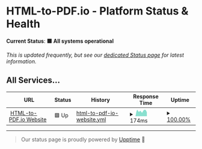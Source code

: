 # HTML-to-PDF.io - Platform Status & Health

**Current Status**: <!--live status--> **🟩 All systems operational**

_This is updated frequently, but see our [dedicated Status page](https://status.html-to-pdf.io) for latest information._

## All Services...

<!--start: status pages-->
<!-- This summary is generated by Upptime (https://github.com/upptime/upptime) -->
<!-- Do not edit this manually, your changes will be overwritten -->
<!-- prettier-ignore -->
| URL | Status | History | Response Time | Uptime |
| --- | ------ | ------- | ------------- | ------ |
| <img alt="" src="https://icons.duckduckgo.com/ip3/html-to-pdf.io.ico" height="13"> [HTML-to-PDF.io Website](https://html-to-pdf.io) | 🟩 Up | [html-to-pdf-io-website.yml](https://github.com/HTML-to-PDF/status/commits/HEAD/history/html-to-pdf-io-website.yml) | <details><summary><img alt="Response time graph" src="./graphs/html-to-pdf-io-website/response-time-week.png" height="20"> 174ms</summary><br><a href="https://status.html-to-pdf.io/history/html-to-pdf-io-website"><img alt="Response time 235" src="https://img.shields.io/endpoint?url=https%3A%2F%2Fraw.githubusercontent.com%2FHTML-to-PDF%2Fstatus%2FHEAD%2Fapi%2Fhtml-to-pdf-io-website%2Fresponse-time.json"></a><br><a href="https://status.html-to-pdf.io/history/html-to-pdf-io-website"><img alt="24-hour response time 70" src="https://img.shields.io/endpoint?url=https%3A%2F%2Fraw.githubusercontent.com%2FHTML-to-PDF%2Fstatus%2FHEAD%2Fapi%2Fhtml-to-pdf-io-website%2Fresponse-time-day.json"></a><br><a href="https://status.html-to-pdf.io/history/html-to-pdf-io-website"><img alt="7-day response time 174" src="https://img.shields.io/endpoint?url=https%3A%2F%2Fraw.githubusercontent.com%2FHTML-to-PDF%2Fstatus%2FHEAD%2Fapi%2Fhtml-to-pdf-io-website%2Fresponse-time-week.json"></a><br><a href="https://status.html-to-pdf.io/history/html-to-pdf-io-website"><img alt="30-day response time 205" src="https://img.shields.io/endpoint?url=https%3A%2F%2Fraw.githubusercontent.com%2FHTML-to-PDF%2Fstatus%2FHEAD%2Fapi%2Fhtml-to-pdf-io-website%2Fresponse-time-month.json"></a><br><a href="https://status.html-to-pdf.io/history/html-to-pdf-io-website"><img alt="1-year response time 235" src="https://img.shields.io/endpoint?url=https%3A%2F%2Fraw.githubusercontent.com%2FHTML-to-PDF%2Fstatus%2FHEAD%2Fapi%2Fhtml-to-pdf-io-website%2Fresponse-time-year.json"></a></details> | <details><summary><a href="https://status.html-to-pdf.io/history/html-to-pdf-io-website">100.00%</a></summary><a href="https://status.html-to-pdf.io/history/html-to-pdf-io-website"><img alt="All-time uptime 100.00%" src="https://img.shields.io/endpoint?url=https%3A%2F%2Fraw.githubusercontent.com%2FHTML-to-PDF%2Fstatus%2FHEAD%2Fapi%2Fhtml-to-pdf-io-website%2Fuptime.json"></a><br><a href="https://status.html-to-pdf.io/history/html-to-pdf-io-website"><img alt="24-hour uptime 100.00%" src="https://img.shields.io/endpoint?url=https%3A%2F%2Fraw.githubusercontent.com%2FHTML-to-PDF%2Fstatus%2FHEAD%2Fapi%2Fhtml-to-pdf-io-website%2Fuptime-day.json"></a><br><a href="https://status.html-to-pdf.io/history/html-to-pdf-io-website"><img alt="7-day uptime 100.00%" src="https://img.shields.io/endpoint?url=https%3A%2F%2Fraw.githubusercontent.com%2FHTML-to-PDF%2Fstatus%2FHEAD%2Fapi%2Fhtml-to-pdf-io-website%2Fuptime-week.json"></a><br><a href="https://status.html-to-pdf.io/history/html-to-pdf-io-website"><img alt="30-day uptime 100.00%" src="https://img.shields.io/endpoint?url=https%3A%2F%2Fraw.githubusercontent.com%2FHTML-to-PDF%2Fstatus%2FHEAD%2Fapi%2Fhtml-to-pdf-io-website%2Fuptime-month.json"></a><br><a href="https://status.html-to-pdf.io/history/html-to-pdf-io-website"><img alt="1-year uptime 100.00%" src="https://img.shields.io/endpoint?url=https%3A%2F%2Fraw.githubusercontent.com%2FHTML-to-PDF%2Fstatus%2FHEAD%2Fapi%2Fhtml-to-pdf-io-website%2Fuptime-year.json"></a></details>

<!--end: status pages-->

---

> Our status page is proudly powered by [Upptime](https://github.com/upptime/upptime) 🥳
